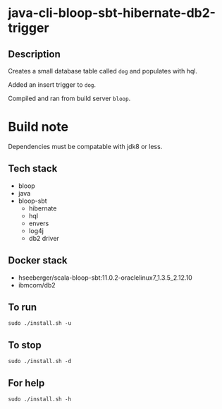 # java-cli-bloop-sbt-hibernate-db2-trigger

## Description
Creates a small database table
called `dog` and populates with hql.

Added an insert trigger to `dog`.

Compiled and ran from build server `bloop`.

# Build note
Dependencies must be compatable with jdk8 or less.

## Tech stack
- bloop
- java
- bloop-sbt
  - hibernate
  - hql
  - envers
  - log4j
  - db2 driver

## Docker stack
- hseeberger/scala-bloop-sbt:11.0.2-oraclelinux7_1.3.5_2.12.10
- ibmcom/db2

## To run
`sudo ./install.sh -u`

## To stop
`sudo ./install.sh -d`

## For help
`sudo ./install.sh -h`
